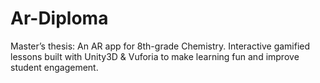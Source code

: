 # Ar-Diploma
Master’s thesis: An AR app for 8th-grade Chemistry. Interactive gamified lessons built with Unity3D &amp; Vuforia to make learning fun and improve student engagement.
